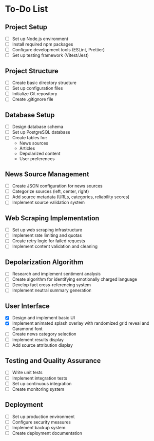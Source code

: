 # To-Do List

## Project Setup

- [ ] Set up Node.js environment
- [ ] Install required npm packages
- [ ] Configure development tools (ESLint, Prettier)
- [ ] Set up testing framework (Vitest/Jest)

## Project Structure

- [ ] Create basic directory structure
- [ ] Set up configuration files
- [ ] Initialize Git repository
- [ ] Create .gitignore file

## Database Setup

- [ ] Design database schema
- [ ] Set up PostgreSQL database
- [ ] Create tables for:
  - News sources
  - Articles
  - Depolarized content
  - User preferences

## News Source Management

- [ ] Create JSON configuration for news sources
- [ ] Categorize sources (left, center, right)
- [ ] Add source metadata (URLs, categories, reliability scores)
- [ ] Implement source validation system

## Web Scraping Implementation

- [ ] Set up web scraping infrastructure
- [ ] Implement rate limiting and quotas
- [ ] Create retry logic for failed requests
- [ ] Implement content validation and cleaning

## Depolarization Algorithm

- [ ] Research and implement sentiment analysis
- [ ] Create algorithm for identifying emotionally charged language
- [ ] Develop fact cross-referencing system
- [ ] Implement neutral summary generation

## User Interface

- [x] Design and implement basic UI
- [x] Implement animated splash overlay with randomized grid reveal and Garamond font
- [ ] Create news category selection
- [ ] Implement results display
- [ ] Add source attribution display

## Testing and Quality Assurance

- [ ] Write unit tests
- [ ] Implement integration tests
- [ ] Set up continuous integration
- [ ] Create monitoring system

## Deployment

- [ ] Set up production environment
- [ ] Configure security measures
- [ ] Implement backup system
- [ ] Create deployment documentation
